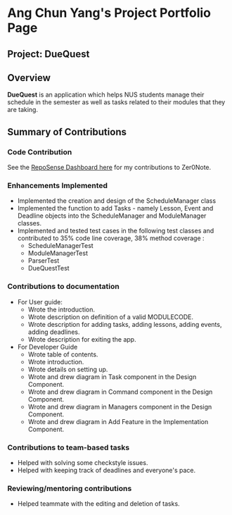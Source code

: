 # Ang Chun Yang's Project Portfolio Page

## Project: DueQuest

## Overview
**DueQuest** is an application which helps NUS students manage their schedule in the semester
as well as tasks related to their modules that they are taking.

## Summary of Contributions

### Code Contribution
See the [RepoSense Dashboard here](https://nus-cs2113-ay2021s1.github.io/tp-dashboard/#breakdown=true&search=acyang97&sort=groupTitle&sortWithin=title&since=2020-09-27&timeframe=commit&mergegroup=&groupSelect=groupByRepos&checkedFileTypes=docs~functional-code~test-code~other) for my contributions to Zer0Note. 

### Enhancements Implemented
- Implemented the creation and design of the ScheduleManager class
- Implemented the function to add Tasks - namely Lesson, Event and Deadline objects into the ScheduleManager and ModuleManager classes.
- Implemented and tested test cases in the following test classes and contributed to 35% code line coverage, 38% method coverage :
    - ScheduleManagerTest 
    - ModuleManagerTest
    - ParserTest
    - DueQuestTest

### Contributions to documentation
- For User guide:
    - Wrote the introduction.
    - Wrote description on definition of a valid MODULECODE.
    - Wrote description for adding tasks, adding lessons, adding events, adding deadlines.
    - Wrote description for exiting the app.
- For Developer Guide
    - Wrote table of contents.
    - Wrote introduction.
    - Wrote details on setting up. 
    - Wrote and drew diagram in Task component in the Design Component.
    - Wrote and drew diagram in Command component in the Design Component.
    - Wrote and drew diagram in Managers component in the Design Component.
    - Wrote and drew diagram in Add Feature in the Implementation Component.
   
### Contributions to team-based tasks
- Helped with solving some checkstyle issues.
- Helped with keeping track of deadlines and everyone's pace.

### Reviewing/mentoring contributions 
- Helped teammate with the editing and deletion of tasks.



